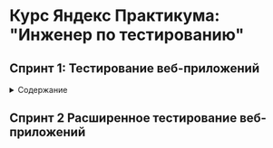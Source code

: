 # Курс Яндекс Практикума: "Инженер по тестированию"
## Спринт 1: Тестирование веб-приложений
<details>
<summary> Содержание </summary>  

### Материалы:
- [Требования и макеты на валидацию полей к Яндекс Маршрутам](https://docs.google.com/document/d/1tIs3KqK79vGR60EoGiDKLavvgsj0cjjrdSRK3AFdY6g)
- [Приложение Яндекс Маршруты](https://qa-routes.praktikum-services.ru/)

### Инструменты:
- Microsoft Excel 
- Тренажёр Яндекс.Практикум

### Задачи:
<details>
<summary> Тестирование валидации полей в форме </summary> 

1. Провести тест-анализ требований на валидацию полей. Если найдёшь серые зоны, обратись за разъяснением к преподавателю.
2. Создать набор тест-кейсов на проверку валидации полей формы Яндекс Маршрутов. Примени техники тест-дизайна: классы эквивалентности и граничные значения.
3. Протестировать валидацию полей и завести баг-репорты, если есть баги.

***

</details>

<details>
<summary> Тестирование расчета стоимости и времени поездки на собственном автомобиле </summary> 

1. Провести тест-анализ требований расчёта времени и стоимости маршрута на собственном автомобиле. Если найдёшь серые зоны, обратись за разъяснением к преподавателю.
2. Применить технику тест-дизайна «Классы эквивалентности» и создать набор тест-кейсов на проверку правильности расчета времени и стоимости поездки на собственном автомобиле.
3. Протестировать расчеты и завести баг-репорты, если есть баги.

***

</details>

### Процесс работы:

#### 1 Тестирование валидации полей в форме
##### 1.1 Провести тест-анализ требований на валидацию полей:
- [Тест-анализ](https://docs.google.com/spreadsheets/d/1R2X8VanBO6zNska67aCxbNWuKUFtL_dWRNr8Namsnn4/edit?gid=1610041137#gid=1610041137)

##### 1.2 Создать набор тест-кейсов на проверку валидации полей формы Яндекс Маршрутов. Примени техники тест-дизайна: классы эквивалентности и граничные значения:
- [Классы эквивалентности и граничные значения](https://docs.google.com/spreadsheets/d/1R2X8VanBO6zNska67aCxbNWuKUFtL_dWRNr8Namsnn4/edit?gid=1304990855#gid=1304990855)

- [Наборы тест-кейсов](https://docs.google.com/spreadsheets/d/1R2X8VanBO6zNska67aCxbNWuKUFtL_dWRNr8Namsnn4/edit?gid=1524919368#gid=1524919368)

##### 1.3 Протестировать валидацию полей и завести баг-репорты:
- [Баг-репорты](https://docs.google.com/spreadsheets/d/1R2X8VanBO6zNska67aCxbNWuKUFtL_dWRNr8Namsnn4/edit?gid=454479584#gid=454479584)

#### 2 Тестирование расчета стоимости и времени поездки на собственном автомобиле
##### 2.1 Провести тест-анализ требований расчёта времени и стоимости маршрута на собственном автомобиле:
- [Тест-анализ(выделено синим цветом)](https://docs.google.com/spreadsheets/d/1R2X8VanBO6zNska67aCxbNWuKUFtL_dWRNr8Namsnn4/edit?gid=1610041137#gid=1610041137)

##### 2.2 Применить технику тест-дизайна «Классы эквивалентности» и создать набор тест-кейсов на проверку правильности расчета времени и стоимости поездки на собственном автомобиле:
- [Классы эквивалентности и граничные значения(выделено синим цветом)](https://docs.google.com/spreadsheets/d/1R2X8VanBO6zNska67aCxbNWuKUFtL_dWRNr8Namsnn4/edit?gid=1304990855#gid=1304990855)

- [Наборы тест-кейсов(выделено синим цветом)](https://docs.google.com/spreadsheets/d/1R2X8VanBO6zNska67aCxbNWuKUFtL_dWRNr8Namsnn4/edit?gid=1524919368#gid=1524919368)
##### 2.3 Протестировать расчеты и завести баг-репорты, если есть баги:
- [Баг-репорты(выделено синим цветом)](https://docs.google.com/spreadsheets/d/1R2X8VanBO6zNska67aCxbNWuKUFtL_dWRNr8Namsnn4/edit?gid=454479584#gid=454479584)

***

</details>

## Спринт 2 Расширенное тестирование веб-приложений
